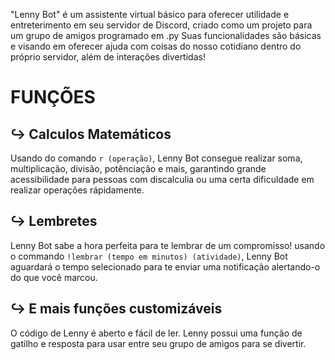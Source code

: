 "Lenny Bot" é um assistente virtual básico para oferecer utilidade e entreterimento em seu servidor de Discord, criado como um projeto para um grupo de amigos programado em .py
Suas funcionalidades são básicas e visando em oferecer ajuda com coisas do nosso cotidiano dentro do próprio servidor, além de interações divertidas!

# FUNÇÕES
##  ↪ Calculos Matemáticos
Usando do comando `r (operação)`, Lenny Bot consegue realizar soma, multiplicação, divisão, potênciação e mais, garantindo grande acessibilidade para pessoas com discalculia ou uma certa dificuldade em realizar operações rápidamente.

##  ↪ Lembretes
Lenny Bot sabe a hora perfeita para te lembrar de um compromisso! usando o commando `!lembrar (tempo em minutos) (atividade)`, Lenny Bot aguardará o tempo selecionado para te enviar uma notificação alertando-o do que você marcou.

##  ↪ E mais funções customizáveis
O código de Lenny é aberto e fácil de ler. Lenny possui uma função de gatilho e resposta para usar entre seu grupo de amigos para se divertir.